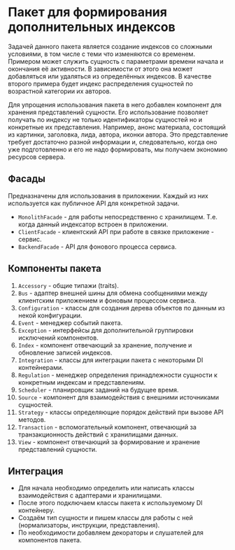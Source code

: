 # Пакет для формирования дополнительных индексов

Задачей данного пакета является создание индексов со сложными условиями, в том числе с теми что изменяются со временем. Примером может служить сущность с параметрами времени начала и окончания её активности. В зависимости от этого она может добавляться или удаляться из определённых индексов. В качестве второго примера будет индекс распределения сущностей по возрастной категории их авторов.

Для упрощения использования пакета в него добавлен компонент для хранения представлений сущности. Его использование позволяет получать по индексу не только идентификаторы сущностей но и конкретные их представления. Например, анонс материала, состоящий из картинки, заголовка, лида, автора, иконки автора. Это представление требует достаточно разной информации и, следовательно, когда оно уже подготовленно и его не надо формировать, мы получаем экономию ресурсов сервера.

## Фасады

Предназначены для использования в приложении. Каждый из них используется как публичное API для конкретной задачи.

* ```MonolithFacade``` - для работы непосредственно с хранилищем. Т.е. когда данный индексатор встроен в приложении.
* ```ClientFacade``` - клиентский API при работе в связке приложение - сервис.
* ```BackendFacade``` - API для фонового процесса сервиса.

## Компоненты пакета

 1. ```Accessory``` - общие типажи (traits).
 2. ```Bus``` - адаптер внешней шины для обмена сообщениями между клиентским приложением и фоновым процессом сервиса.
 3. ```Configuration``` - классы для создания дерева объектов по данным из некой конфигурации.
 4. ```Event``` - менеджер событий пакета.
 5. ```Exception``` - интерфейсы для дополнительной группировки исключений компонентов.
 6. ```Index``` - компонент отвечающий за хранение, получение и обновление записей индексов.
 7. ```Integration``` - классы для интеграции пакета с некоторыми DI контейнерами.
 8. ```Regulation``` - менеджер определения принадлежности сущности к конкретным индексам и представлениям.
 9. ```Scheduler``` - планировщик заданий на будущее время.
10. ```Source``` - компонент для взаимодействия с внешними источниками сущностей.
11. ```Strategy``` - классы определяющие порядок действий при вызове API методов.
12. ```Transaction``` - вспомогательный компонент, отвечающий за транзакционность действий с хранилищами данных.
13. ```View``` - компонент отвечающий за формирование и хранение представлений сущности.

## Интеграция

* Для начала необходимо определить или написать классы взаимодействия с адаптерами и хранилищами.
* После этого подключаем классы пакета к используемому DI контейнеру.
* Создаём тип сущности и пишем классы для работы с ней (нормализаторы, инструкции, представления).
* По необходимости добавляем декораторы и слушателей для компонентов пакета.
